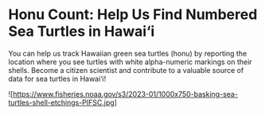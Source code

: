 # Honu Count: Help Us Find Numbered Sea Turtles in Hawai‘i  
You can help us track Hawaiian green sea turtles (honu) by reporting the location where you see turtles with white alpha-numeric markings on their shells. Become a citizen scientist and contribute to a valuable source of data for sea turtles in Hawai‘i!  

![https://www.fisheries.noaa.gov/s3/2023-01/1000x750-basking-sea-turtles-shell-etchings-PIFSC.jpg]


